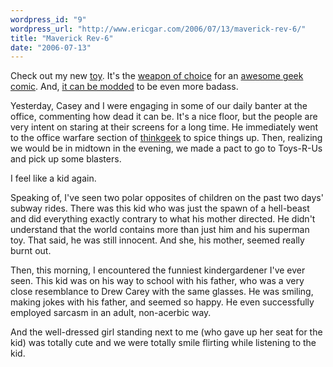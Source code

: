 ```yaml
---
wordpress_id: "9"
wordpress_url: "http://www.ericgar.com/2006/07/13/maverick-rev-6/"
title: "Maverick Rev-6"
date: "2006-07-13"
---
```

Check out my new <a
href="http://www.hasbro.com/pl/page.viewproduct/product_id.15953/dn/nerf/default.cfm">toy</a>.
It's the <a href="http://www.penny-arcade.com/comic/2006/01/04">weapon of
choice</a> for an <a href="http://www.penny-arcade.com">awesome geek comic</a>.
And, <a
href="http://analogmedium.blogspot.com/2006/01/nerf-n-strike-maverick-modification.html">it
can be modded</a> to be even more badass.

Yesterday, Casey and I were engaging in some of our daily banter at the office,
commenting how dead it can be. It's a nice floor, but the people are very
intent on staring at their screens for a long time. He immediately went to the
office warfare section of <a href="http://www.thinkgeek.com">thinkgeek</a> to
spice things up. Then, realizing we would be in midtown in the evening, we made
a pact to go to Toys-R-Us and pick up some blasters.

I feel like a kid again.

Speaking of, I've seen two polar opposites of children on the past two days'
subway rides. There was this kid who was just the spawn of a hell-beast and did
everything exactly contrary to what his mother directed. He didn't understand
that the world contains more than just him and his superman toy. That said, he
was still innocent. And she, his mother, seemed really burnt out.

Then, this morning, I encountered the funniest kindergardener I've ever seen.
This kid was on his way to school with his father, who was a very close
resemblance to Drew Carey with the same glasses. He was smiling, making jokes
with his father, and seemed so happy. He even successfully employed sarcasm in
an adult, non-acerbic way.

And the well-dressed girl standing next to me (who gave up her seat for the
kid) was totally cute and we were totally smile flirting while listening to the
kid.
